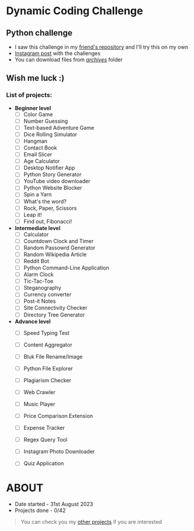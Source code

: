 # Dynamic Coding Challenge
## Python challenge  
- I saw this challenge in my [friend's repository](https://github.com/yungcypo/dynamic_coding_challenge) and I'll try this on my own 
- [Instagram post](https://www.instagram.com/p/Cagfz6WlEMZ/) with the challenges  
- You can download files from [*archives*](/archives) folder  
## Wish me luck :)  

### List of projects: 
- **Beginner level**
  - [ ] Color Game
  - [ ] Number Guessing
  - [ ] Text-based Adventure Game
  - [ ] Dice Rolling Simulator
  - [ ] Hangman
  - [ ] Contact Book
  - [ ] Email Slicer
  - [ ] Age Calculator
  - [ ] Desktop Notifier App
  - [ ] Python Story Generator
  - [ ] YouTube video downloader
  - [ ] Python Website Blocker
  - [ ] Spin a Yarn
  - [ ] What's the word?
  - [ ] Rock, Paper, Scissors
  - [ ] Leap it!
  - [ ] Find out, Fibonacci!  

- **Intermediate level**
  - [ ] Calculator  
  - [ ] Countdown Clock and Timer
  - [ ] Random Passowrd Generator
  - [ ] Random Wikipedia Article
  - [ ] Reddit Bot
  - [ ] Python Command-Line Application
  - [ ] Alarm Clock
  - [ ] Tic-Tac-Toe
  - [ ] Steganography
  - [ ] Currency converter
  - [ ] Post-it Notes
  - [ ] Site Connectivity Checker
  - [ ] Directory Tree Generator  

- **Advance level**
  - [ ] Speed Typing Test
  - [ ] Content Aggregator
  - [ ] Bluk File Rename/Image
  - [ ] Python File Explorer  
  - [ ] Plagiarism Checker
  - [ ] Web Crawler
  - [ ] Music Player
  - [ ] Price Comparison Extension
  - [ ] Expense Tracker
  - [ ] Regex Query Tool
  - [ ] Instagram Photo Downloader
  - [ ] Quiz Application


# ABOUT 
- Date started - 31st August 2023  
- Projects done - 0/42

> You can check you my [other projects](https://github.com/ZekoSNB?tab=repositories) if you are interested
